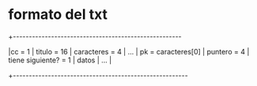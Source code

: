 <h1> formato del txt </h1>

+-----------------------------------------------------

|cc = 1 | titulo = 16 | caracteres = 4 | ... | pk = caracteres[0] | puntero = 4 | tiene siguiente? = 1 | datos | ... |

+-------------------------------------------------------